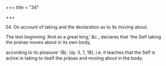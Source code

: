 +++
title = "34"

+++


34. On account of taking and the declaration as to its moving about.

The text beginning 'And as a great king,' &c., declares that 'the Self taking the pranas moves about in its own body,

according to its pleasure' (Br̥. Up. II, 1, 18), i.e. it teaches that the Self is active in taking to itself the prāṇas and moving about in the body.

